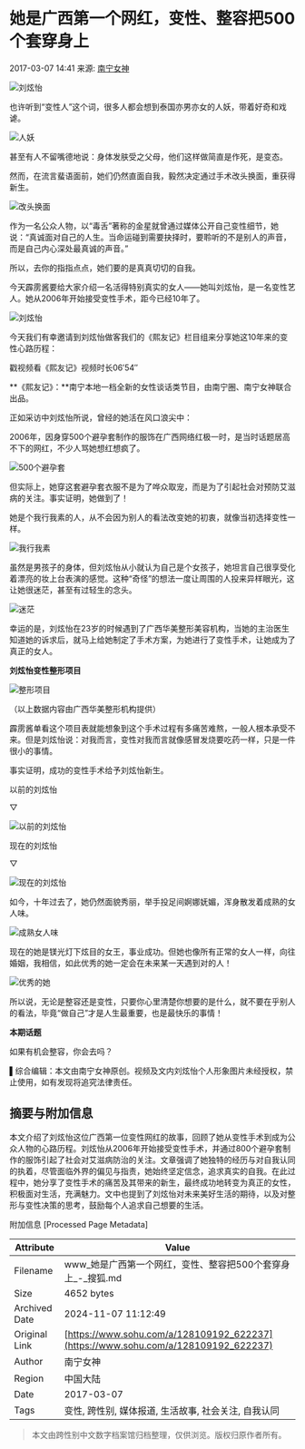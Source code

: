# 她是广西第一个网红，变性、整容把500个套穿身上

2017-03-07 14:41 来源: [南宁女神](https://www.sohu.com/a/128109192_622237?spm=smpc.content-abroad.content.1.1730977916873PQ3iH1b)

![刘炫怡](http://img.mp.itc.cn/upload/20170307/335556eb15fe4f789abadedc13336427_th.jpg)

也许听到“变性人”这个词，很多人都会想到泰国亦男亦女的人妖，带着好奇和戏谑。

![人妖](http://img.mp.itc.cn/upload/20170307/54357dbe3b98465794803d5ef5e21f9d.jpg)

甚至有人不留嘴德地说：身体发肤受之父母，他们这样做简直是作死，是变态。

然而，在流言蜚语面前，她们仍然直面自我，毅然决定通过手术改头换面，重获得新生。

![改头换面](http://img.mp.itc.cn/upload/20170307/a86c9c32974240c699ecc1b8b9a32779_th.jpg)

作为一名公众人物，以“毒舌”著称的金星就曾通过媒体公开自己变性细节，她说：“真诚面对自己的人生。当命运碰到需要抉择时，要聆听的不是别人的声音，而是自己内心深处最真诚的声音。”

所以，去你的指指点点，她们要的是真真切切的自我。

今天霹雳酱要给大家介绍一名活得特别真实的女人——她叫刘炫怡，是一名变性艺人。她从2006年开始接受变性手术，距今已经10年了。

![刘炫怡](http://img.mp.itc.cn/upload/20170307/d5b4d9ff318a410a9bca08e4ea46f791_th.jpg)

今天我们有幸邀请到刘炫怡做客我们的《熙友记》栏目组来分享她这10年来的变性心路历程：

戳视频看《熙友记》视频时长06′54″

**《熙友记》：**南宁本地一档全新的女性谈话类节目，由南宁圈、南宁女神联合出品。

正如采访中刘炫怡所说，曾经的她活在风口浪尖中：

2006年，因身穿500个避孕套制作的服饰在广西网络红极一时，是当时话题居高不下的网红，不少人骂她想红想疯了。

![500个避孕套](http://img.mp.itc.cn/upload/20170307/3878af2be9344fcda09ee03e09ae0174_th.jpg)

但实际上，她穿这套避孕套衣服不是为了哗众取宠，而是为了引起社会对预防艾滋病的关注。事实证明，她做到了！

她是个我行我素的人，从不会因为别人的看法改变她的初衷，就像当初选择变性一样。

![我行我素](http://img.mp.itc.cn/upload/20170307/ffc93e7ed67b484989910ba94f9206c6_th.jpg)

虽然是男孩子的身体，但刘炫怡从小就认为自己是个女孩子，她坦言自己很享受化着漂亮的妆上台表演的感觉。这种“奇怪”的想法一度让周围的人投来异样眼光，这让她很迷茫，甚至有过轻生的念头。

![迷茫](http://img.mp.itc.cn/upload/20170307/4d87737603104b87a987f6063fff2922_th.jpg)

幸运的是，刘炫怡在23岁的时候遇到了广西华美整形美容机构，当她的主治医生知道她的诉求后，就马上给她制定了手术方案，为她进行了变性手术，让她成为了真正的女人。

**刘炫怡变性整形项目**

![整形项目](http://img.mp.itc.cn/upload/20170307/609b879a1498499b9a6a3696ce7350e4_th.jpg)

（以上数据内容由广西华美整形机构提供）

霹雳酱单看这个项目表就能想象到这个手术过程有多痛苦难熬，一般人根本承受不来。但是刘炫怡说：对我而言，变性对我而言就像感冒发烧要吃药一样，只是一件很小的事情。

事实证明，成功的变性手术给予刘炫怡新生。

以前的刘炫怡

▽

![以前的刘炫怡](http://img.mp.itc.cn/upload/20170307/bce58c22b30f46f5ae69c12c2d500fbb_th.jpg)

现在的刘炫怡

▽

![现在的刘炫怡](http://img.mp.itc.cn/upload/20170307/efa72602825a4eb9ab5a79e2043e6cb5_th.jpg)

如今，十年过去了，她仍然面貌秀丽，举手投足间婀娜妩媚，浑身散发着成熟的女人味。

![成熟女人味](http://img.mp.itc.cn/upload/20170307/f8909bfa2651497b8de3fabd703537ee_th.jpg)

现在的她是镁光灯下炫目的女王，事业成功。但她也像所有正常的女人一样，向往婚姻，我相信，如此优秀的她一定会在未来某一天遇到对的人！

![优秀的她](http://img.mp.itc.cn/upload/20170307/a5ec903dfdee471fa221c4f26ef3af81_th.jpg)

所以说，无论是整容还是变性，只要你心里清楚你想要的是什么，就不要在乎别人的看法，毕竟“做自己”才是人生最重要，也是最快乐的事情！

**本期话题**

如果有机会整容，你会去吗？

▌综合编辑：本文由南宁女神原创。视频及文内刘炫怡个人形象图片未经授权，禁止使用，如有发现将追究法律责任。

## 摘要与附加信息

<!-- tcd_abstract -->
本文介绍了刘炫怡这位广西第一位变性网红的故事，回顾了她从变性手术到成为公众人物的心路历程。刘炫怡从2006年开始接受变性手术，并通过800个避孕套制作的服饰引起了社会对艾滋病防治的关注。文章强调了她独特的经历与对自我认同的执着，尽管面临外界的偏见与指责，她始终坚定信念，追求真实的自我。在此过程中，她分享了变性手术的痛苦及其带来的新生，最终成功地转变为真正的女性，积极面对生活，充满魅力。文中也提到了刘炫怡对未来美好生活的期待，以及对整形与变性决策的思考，鼓励每个人追求自己想要的生活。
<!-- tcd_abstract_end -->

附加信息 [Processed Page Metadata]

| Attribute       | Value                                  |
|-----------------|----------------------------------------|
| Filename        | www_她是广西第一个网红，变性、整容把500个套穿身上_-_搜狐.md                             |
| Size            | 4652 bytes                           |
| Archived Date   | 2024-11-07 11:12:49                             |
| Original Link   | [https://www.sohu.com/a/128109192_622237](https://www.sohu.com/a/128109192_622237)                       |
| Author          | 南宁女神                               |
| Region          | 中国大陆                               |
| Date            | 2017-03-07                                 |
| Tags            | 变性, 跨性别, 媒体报道, 生活故事, 社会关注, 自我认同                                 |
>
> 本文由跨性别中文数字档案馆归档整理，仅供浏览。版权归原作者所有。
>